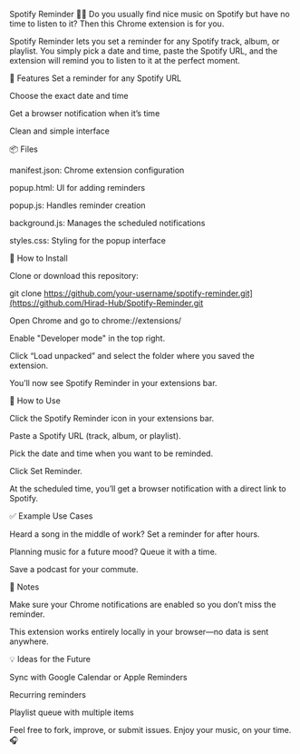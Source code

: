 Spotify Reminder 🎵⏰
Do you usually find nice music on Spotify but have no time to listen to it? Then this Chrome extension is for you.

Spotify Reminder lets you set a reminder for any Spotify track, album, or playlist. You simply pick a date and time, paste the Spotify URL, and the extension will remind you to listen to it at the perfect moment.


🔧 Features
Set a reminder for any Spotify URL

Choose the exact date and time

Get a browser notification when it’s time

Clean and simple interface


📦 Files

manifest.json: Chrome extension configuration

popup.html: UI for adding reminders

popup.js: Handles reminder creation

background.js: Manages the scheduled notifications

styles.css: Styling for the popup interface


🧩 How to Install

Clone or download this repository:

git clone https://github.com/your-username/spotify-reminder.git](https://github.com/Hirad-Hub/Spotify-Reminder.git

Open Chrome and go to chrome://extensions/

Enable "Developer mode" in the top right.

Click “Load unpacked” and select the folder where you saved the extension.

You’ll now see Spotify Reminder in your extensions bar.


🚀 How to Use

Click the Spotify Reminder icon in your extensions bar.

Paste a Spotify URL (track, album, or playlist).

Pick the date and time when you want to be reminded.

Click Set Reminder.

At the scheduled time, you’ll get a browser notification with a direct link to Spotify.


✅ Example Use Cases

Heard a song in the middle of work? Set a reminder for after hours.

Planning music for a future mood? Queue it with a time.

Save a podcast for your commute.


📌 Notes

Make sure your Chrome notifications are enabled so you don’t miss the reminder.

This extension works entirely locally in your browser—no data is sent anywhere.


💡 Ideas for the Future

Sync with Google Calendar or Apple Reminders

Recurring reminders

Playlist queue with multiple items


Feel free to fork, improve, or submit issues.
Enjoy your music, on your time. 🎧
